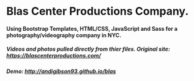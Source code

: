 # Blas Center Productions Company. 

#### Using Bootstrap Templates, HTML/CSS, JavaScript and Sass for a photography/videography company in NYC. 

##### Videos and photos pulled directly from thier files. Original site: https://blascenterproductions.com/

##### Demo: http://andigibson93.github.io/blas 
